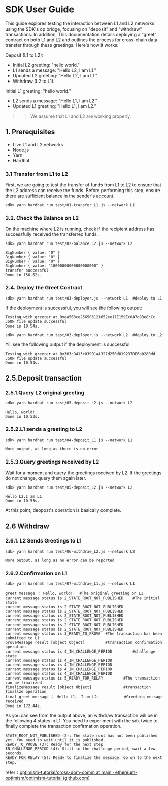 # SDK User Guide

This guide explores testing the interaction between L1 and L2 networks using the SDK's op bridge, focusing on "deposit" and "withdraw" transactions. In addition, This documentation details deploying a "greet" contract on both L1 and L2 and outlines the process for cross-chain data transfer through these greetings. Here's how it works:

Deposit (L1 to L2):

- Initial L2 greeting: "hello world."
- L1 sends a message: "Hello L2, I am L1."
- Updated L2 greeting: "Hello L2, I am L1."
- Withdraw (L2 to L1):

Initial L1 greeting: "hello world."
- L2 sends a message: "Hello L1, I am L2."
- Updated L1 greeting: "Hello L1, I am L2."

>> We assume that L1 and L2 are working properly.

## 1. Prerequisites

- Live L1 and L2 networks
- Node.js
- Yarn
- Hardhat


### 3.1 Transfer from L1 to L2

First, we are going to test the transfer of funds from L1 to L2 to ensure that the L2 address can receive the funds. Before performing this step, ensure there are sufficient balance in the sender's account.

```shell
sdk> yarn hardhat run test/01-transfer_L1.js --network L1
```

### 3.2. Check the Balance on L2

On the machine where L2 is running, check if the recipient address has successfully received the transferred funds.

```shell
sdk> yarn hardhat run test/02-balance_L2.js --network L2

BigNumber { value: "0" }
BigNumber { value: "0" }
BigNumber { value: "0" }
BigNumber { value: "10000000000000000000" }
transfer successful
Done in 156.52s.
```

### 2.4. Deploy the Greet Contract

```shell
sdk> yarn hardhat run test/03-deployer.js --network L1  #deploy to L1
```
If the deployment is successful, you will see the following output:

```
Testing with greeter at 0xea563ce256583121652ee17E159Ec0A7d83e8cCc
JSON file update successful
Done in 10.54s.
```

```shell
sdk> yarn hardhat run test/03-deployer.js --network L2  #deploy to L2
```
Yill see the following output if the deployment is successful:

```
Testing with greeter at 0x363c9413c03901aA327d250d819237DE6b0280dd
JSON file update successful
Done in 10.54s.
```

## 2.5.Deposit transaction

### 2.5.1.Query L2 original greeting

```shell
sdk> yarn hardhat run test/05-deposit_L2.js --network L2  

Hello, world!
Done in 10.53s.
```

### 2.5.2.L1 sends a greeting to L2

```shell
sdk> yarn hardhat run test/04-deposit_L1.js --network L1  

More output, as long as there is no error
```

### 2.5.3.Query greetings received by L2

Wait for a moment and query the greetings received by L2. If the greetings do not change, query them again later.

```shell
sdk> yarn hardhat run test/05-deposit_L2.js --network L2  

Hello L2.I am L1.
Done in 10.53s.
```

At this point, deopost's operation is basically complete.

## 2.6 Withdraw

### 2.6.1. L2 Sends Greetings to L1

```shell
sdk> yarn hardhat run test/06-withdraw_L2.js --network L2  

More output, as long as no error can be reported
```

### 2.6.2.Confirmation on L1

```shell
sdk> yarn hardhat run test/07-withdraw_L1.js --network L1 

greet message ： Hello, world!	#The original greeting on L1
current message status is 2_STATE_ROOT_NOT_PUBLISHED	#The initial state 
current message status is 2_STATE_ROOT_NOT_PUBLISHED
current message status is 2_STATE_ROOT_NOT_PUBLISHED
current message status is 2_STATE_ROOT_NOT_PUBLISHED
current message status is 2_STATE_ROOT_NOT_PUBLISHED
current message status is 2_STATE_ROOT_NOT_PUBLISHED
current message status is 2_STATE_ROOT_NOT_PUBLISHED
current message status is 3_READY_TO_PROVE	#The transaction has been submitted to L1
proveMessage result [object Object]			#transaction confirmation operation
current message status is 4_IN_CHALLENGE_PERIOD			#challenge state
current message status is 4_IN_CHALLENGE_PERIOD
current message status is 4_IN_CHALLENGE_PERIOD
current message status is 4_IN_CHALLENGE_PERIOD
current message status is 4_IN_CHALLENGE_PERIOD
current message status is 5_READY_FOR_RELAY			#The transaction can be finalized
finalizeMessage result [object Object]				#transaction finallze operation
final greet message ： Hello L1， I am L2.		   #Greeting message received
Done in 172.44s.
```

As you can see from the output above, an withdraw transaction will be in the following 4 states in L1. You need to experiment with the sdk twice to finally complete the transaction confirmation operation.

```shell
STATE_ROOT_NOT_PUBLISHED (2): The state root has not been published yet. You need to wait until it is published.
READY_TO_PROVE (3): Ready for the next step
IN_CHALLENGE_PERIOD (4): Still in the challenge period, wait a few seconds.
READY_FOR_RELAY (5): Ready to finalize the message. Go on to the next step.
```

refer：[optimism-tutorial/cross-dom-comm at main · ethereum-optimism/optimism-tutorial (github.com)](https://github.com/ethereum-optimism/optimism-tutorial/tree/main/cross-dom-comm)